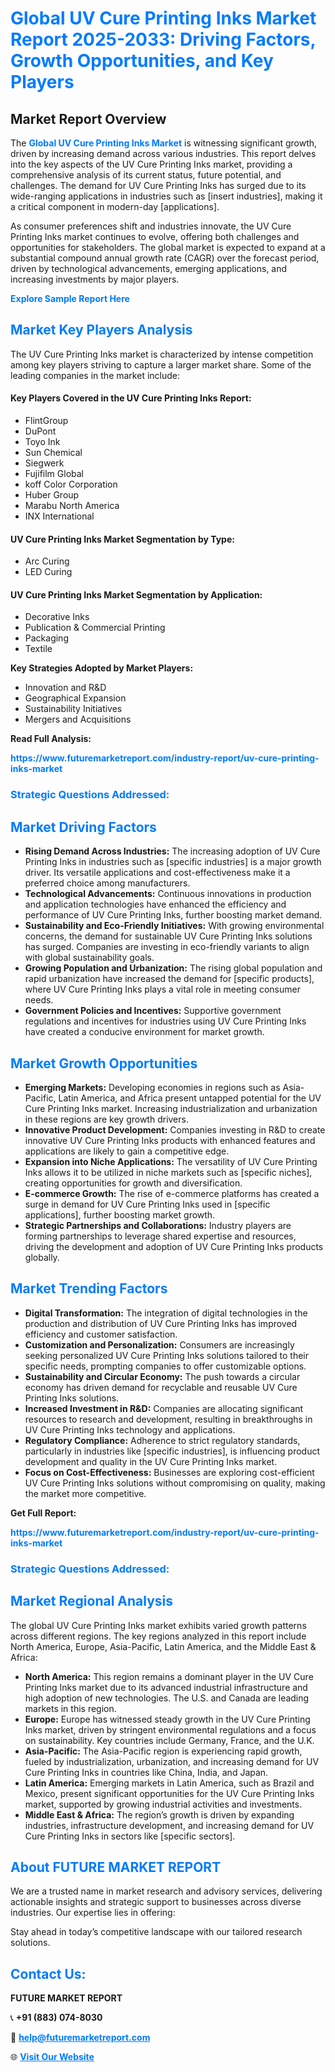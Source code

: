 <h1 style="color: #007BFF;">Global UV Cure Printing Inks Market Report 2025-2033: Driving Factors, Growth Opportunities, and Key Players</h1>

<section id="overview">
<h2>Market Report Overview</h2>
<p>The <a href="https://www.futuremarketreport.com/industry-report/uv-cure-printing-inks-market" style="color: #007BFF; text-decoration: none;"><strong>Global UV Cure Printing Inks Market</strong></a> is witnessing significant growth, driven by increasing demand across various industries. This report delves into the key aspects of the UV Cure Printing Inks market, providing a comprehensive analysis of its current status, future potential, and challenges. The demand for UV Cure Printing Inks has surged due to its wide-ranging applications in industries such as [insert industries], making it a critical component in modern-day [applications].</p>
<p>As consumer preferences shift and industries innovate, the UV Cure Printing Inks market continues to evolve, offering both challenges and opportunities for stakeholders. The global market is expected to expand at a substantial compound annual growth rate (CAGR) over the forecast period, driven by technological advancements, emerging applications, and increasing investments by major players.</p>
</section>

<section id="overview">
<p><a href="https://www.futuremarketreport.com/request-sample/reportId=87176" style="color: #007BFF; text-decoration: none;"><strong>Explore Sample Report Here</strong></a></p>
</section>

<section id="key-players">
<h2 style="color: #007BFF;">Market Key Players Analysis</h2>
<p>The UV Cure Printing Inks market is characterized by intense competition among key players striving to capture a larger market share. Some of the leading companies in the market include:</p>
<h4>Key Players Covered in the UV Cure Printing Inks Report:</h4>
<ul><li>FlintGroup</li><li>DuPont</li><li>Toyo Ink</li><li>Sun Chemical</li><li>Siegwerk</li><li>Fujifilm Global</li><li>koff Color Corporation</li><li>Huber Group</li><li>Marabu North America</li><li>INX International</li></ul>
<h4>UV Cure Printing Inks Market Segmentation by Type:</h4>
<ul><li>Arc Curing</li><li>LED Curing</li></ul>

<h4>UV Cure Printing Inks Market Segmentation by Application:</h4>
<ul><li>Decorative Inks</li><li>Publication &amp; Commercial Printing</li><li>Packaging</li><li>Textile</li></ul>
<p><strong>Key Strategies Adopted by Market Players:</strong></p>
<ul>
<li>Innovation and R&D</li>
<li>Geographical Expansion</li>
<li>Sustainability Initiatives</li>
<li>Mergers and Acquisitions</li>
</ul>
</section>

<section>
<p><strong>Read Full Analysis: </strong></p><a href="https://www.futuremarketreport.com/industry-report/uv-cure-printing-inks-market" style="color: #007BFF; text-decoration: none;"><strong>https://www.futuremarketreport.com/industry-report/uv-cure-printing-inks-market</strong></a>
<h3 style="color: #007BFF;">Strategic Questions Addressed:</h3>
</section>

<section id="driving-factors">
<h2 style="color: #007BFF;">Market Driving Factors</h2>
<ul>
<li><strong>Rising Demand Across Industries:</strong> The increasing adoption of UV Cure Printing Inks in industries such as [specific industries] is a major growth driver. Its versatile applications and cost-effectiveness make it a preferred choice among manufacturers.</li>
<li><strong>Technological Advancements:</strong> Continuous innovations in production and application technologies have enhanced the efficiency and performance of UV Cure Printing Inks, further boosting market demand.</li>
<li><strong>Sustainability and Eco-Friendly Initiatives:</strong> With growing environmental concerns, the demand for sustainable UV Cure Printing Inks solutions has surged. Companies are investing in eco-friendly variants to align with global sustainability goals.</li>
<li><strong>Growing Population and Urbanization:</strong> The rising global population and rapid urbanization have increased the demand for [specific products], where UV Cure Printing Inks plays a vital role in meeting consumer needs.</li>
<li><strong>Government Policies and Incentives:</strong> Supportive government regulations and incentives for industries using UV Cure Printing Inks have created a conducive environment for market growth.</li>
</ul>
</section>

<section id="growth-opportunities">
<h2 style="color: #007BFF;">Market Growth Opportunities</h2>
<ul>
<li><strong>Emerging Markets:</strong> Developing economies in regions such as Asia-Pacific, Latin America, and Africa present untapped potential for the UV Cure Printing Inks market. Increasing industrialization and urbanization in these regions are key growth drivers.</li>
<li><strong>Innovative Product Development:</strong> Companies investing in R&D to create innovative UV Cure Printing Inks products with enhanced features and applications are likely to gain a competitive edge.</li>
<li><strong>Expansion into Niche Applications:</strong> The versatility of UV Cure Printing Inks allows it to be utilized in niche markets such as [specific niches], creating opportunities for growth and diversification.</li>
<li><strong>E-commerce Growth:</strong> The rise of e-commerce platforms has created a surge in demand for UV Cure Printing Inks used in [specific applications], further boosting market growth.</li>
<li><strong>Strategic Partnerships and Collaborations:</strong> Industry players are forming partnerships to leverage shared expertise and resources, driving the development and adoption of UV Cure Printing Inks products globally.</li>
</ul>
</section>

<section id="trending-factors">
<h2 style="color: #007BFF;">Market Trending Factors</h2>
<ul>
<li><strong>Digital Transformation:</strong> The integration of digital technologies in the production and distribution of UV Cure Printing Inks has improved efficiency and customer satisfaction.</li>
<li><strong>Customization and Personalization:</strong> Consumers are increasingly seeking personalized UV Cure Printing Inks solutions tailored to their specific needs, prompting companies to offer customizable options.</li>
<li><strong>Sustainability and Circular Economy:</strong> The push towards a circular economy has driven demand for recyclable and reusable UV Cure Printing Inks solutions.</li>
<li><strong>Increased Investment in R&D:</strong> Companies are allocating significant resources to research and development, resulting in breakthroughs in UV Cure Printing Inks technology and applications.</li>
<li><strong>Regulatory Compliance:</strong> Adherence to strict regulatory standards, particularly in industries like [specific industries], is influencing product development and quality in the UV Cure Printing Inks market.</li>
<li><strong>Focus on Cost-Effectiveness:</strong> Businesses are exploring cost-efficient UV Cure Printing Inks solutions without compromising on quality, making the market more competitive.</li>
</ul>
</section>

<section>
<p><strong>Get Full Report: </strong></p><a href="https://www.futuremarketreport.com/industry-report/uv-cure-printing-inks-market" style="color: #007BFF; text-decoration: none;"><strong>https://www.futuremarketreport.com/industry-report/uv-cure-printing-inks-market</strong></a>
<h3 style="color: #007BFF;">Strategic Questions Addressed:</h3>
</section>


<section id="regional-analysis">
<h2 style="color: #007BFF;">Market Regional Analysis</h2>
<p>The global UV Cure Printing Inks market exhibits varied growth patterns across different regions. The key regions analyzed in this report include North America, Europe, Asia-Pacific, Latin America, and the Middle East & Africa:</p>
<ul>
<li><strong>North America:</strong> This region remains a dominant player in the UV Cure Printing Inks market due to its advanced industrial infrastructure and high adoption of new technologies. The U.S. and Canada are leading markets in this region.</li>
<li><strong>Europe:</strong> Europe has witnessed steady growth in the UV Cure Printing Inks market, driven by stringent environmental regulations and a focus on sustainability. Key countries include Germany, France, and the U.K.</li>
<li><strong>Asia-Pacific:</strong> The Asia-Pacific region is experiencing rapid growth, fueled by industrialization, urbanization, and increasing demand for UV Cure Printing Inks in countries like China, India, and Japan.</li>
<li><strong>Latin America:</strong> Emerging markets in Latin America, such as Brazil and Mexico, present significant opportunities for the UV Cure Printing Inks market, supported by growing industrial activities and investments.</li>
<li><strong>Middle East & Africa:</strong> The region’s growth is driven by expanding industries, infrastructure development, and increasing demand for UV Cure Printing Inks in sectors like [specific sectors].</li>
</ul>
</section>

<footer>
<h2 style="color: #007BFF;">About FUTURE MARKET REPORT</h2>
<p>We are a trusted name in market research and advisory services, delivering actionable insights and strategic support to businesses across diverse industries. Our expertise lies in offering:</p>

<p>Stay ahead in today’s competitive landscape with our tailored research solutions.</p>

<h2 style="color: #007BFF;">Contact Us:</h2>
<p><strong>FUTURE MARKET REPORT</strong></p>
<p>📞 <strong>+91 (883) 074-8030</strong></p>
<p>📧 <strong><a href="mailto:help@futuremarketreport.com" style="color: #007BFF;">help@futuremarketreport.com</a></strong></p>
<p>🌐 <strong><a href="https://www.futuremarketreport.com/" style="color: #007BFF;">Visit Our Website</a></strong></p>
</footer>